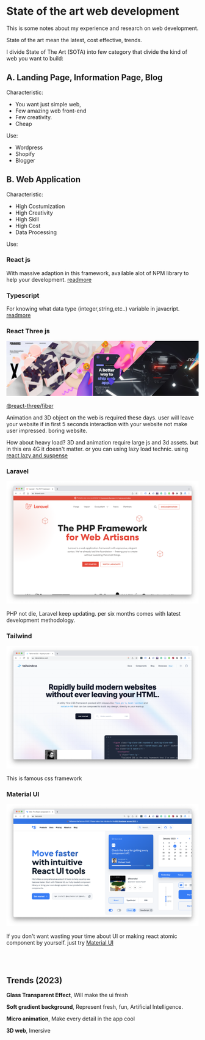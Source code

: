# State of the art web development

This is some notes about my experience and research on web development.

State of the art mean the latest, cost effective, trends.

I divide State of The Art (SOTA) into few category that divide the kind of web you want to build:

## A. Landing Page, Information Page, Blog

Characteristic:

- You want just simple web,
- Few amazing web front-end
- Few creativity.
- Cheap

Use:

- Wordpress
- Shopify
- Blogger

## B. Web Application

Characteristic:

- High Costumization
- High Creativity
- High Skill
- High Cost
- Data Processing

Use:

### React js

With massive adaption in this framework, available alot of NPM library to help your development. [readmore](https://reactjs.org/)

### Typescript

For knowing what data type (integer,string,etc..) variable in javacript. [readmore](https://www.typescriptlang.org/)

### React Three js

![@react-three/fiber](https://raw.githubusercontent.com/pmndrs/react-three-fiber/master/docs/banner-r3f.jpg)

[@react-three/fiber](https://github.com/pmndrs/react-three-fiber)

Animation and 3D object on the web is required these days. user will leave your website if in first 5 seconds interaction with your website not make user impressed. boring website.

How about heavy load? 3D and animation require large js and 3d assets. but in this era 4G it doesn't matter.
or you can using lazy load technic. using [react lazy and suspense](https://reactjs.org/docs/react-api.html#reactlazy)

### Laravel

![Laravel](./img/laravel.png)

PHP not die, Laravel keep updating. per six months comes with latest development methodology.

### Tailwind

![Tailwind](./img/tailwind_web.png)

This is famous css framework

### Material UI

![MUI](./img/mui.png)

If you don't want wasting your time about UI or making react atomic component by yourself. just try [Material UI](https://mui.com/)

<br>
<br>

## Trends (2023)

**Glass Transparent Effect**, Will make the ui fresh

**Soft gradient background**, Represent fresh, fun, Artificial Intelligence.

**Micro animation**, Make every detail in the app cool

**3D web**, Imersive
